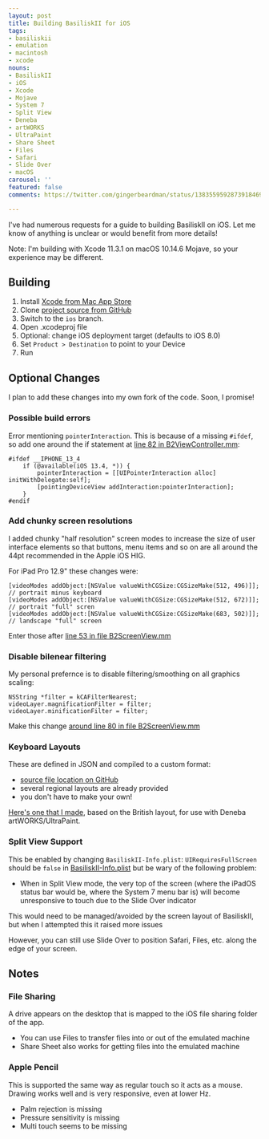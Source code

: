```yaml
---
layout: post
title: Building BasiliskII for iOS
tags:
- basiliskii
- emulation
- macintosh
- xcode
nouns:
- BasiliskII
- iOS
- Xcode
- Mojave
- System 7
- Split View
- Deneba
- artWORKS
- UltraPaint
- Share Sheet
- Files
- Safari
- Slide Over
- macOS
carousel: ''
featured: false
comments: https://twitter.com/gingerbeardman/status/1383559592873918469

---
```

I've had numerous requests for a guide to building BasiliskII on iOS. Let me know of anything is unclear or would benefit from more details!

Note: I'm building with Xcode 11.3.1 on macOS 10.14.6 Mojave, so your experience may be different.

## Building

1. Install [Xcode from Mac App Store](https://apps.apple.com/gb/app/xcode/id497799835?mt=12)
2. Clone [project source from GitHub](https://github.com/zydeco/macemu/tree/ios/BasiliskII/src/iOS)
3. Switch to the `ios` branch.
4. Open .xcodeproj file
5. Optional: change iOS deployment target (defaults to iOS 8.0)
6. Set `Product > Destination` to point to your Device
7. Run

## Optional Changes

I plan to add these changes into my own fork of the code. Soon, I promise!

### Possible build errors

Error mentioning `pointerInteraction`. This is because of a missing `#ifdef`, so add one around the if statement at [line 82 in B2ViewController.mm](zydeco/macemu@eb8d0a7/BasiliskII/src/iOS/BasiliskII/B2ViewController.mm#L82-L85):

    #ifdef __IPHONE_13_4
        if (@available(iOS 13.4, *)) {
            pointerInteraction = [[UIPointerInteraction alloc] initWithDelegate:self];
            [pointingDeviceView addInteraction:pointerInteraction];
        }
    #endif

### Add chunky screen resolutions

I added chunky "half resolution" screen modes to increase the size of user interface elements so that buttons, menu items and so on are all around the 44pt recommended in the Apple iOS HIG.

For iPad Pro 12.9" these changes were:

    [videoModes addObject:[NSValue valueWithCGSize:CGSizeMake(512, 496)]]; // portrait minus keyboard
    [videoModes addObject:[NSValue valueWithCGSize:CGSizeMake(512, 672)]]; // portrait "full" scren
    [videoModes addObject:[NSValue valueWithCGSize:CGSizeMake(683, 502)]]; // landscape "full" screen

Enter those after [line 53 in file B2ScreenView.mm](https://github.com/zydeco/macemu/blob/eb8d0a71054d450c09ec0220abf4407971ce9df9/BasiliskII/src/iOS/BasiliskII/B2ScreenView.mm#L53)

### Disable bilenear filtering

My personal prefernce is to disable filtering/smoothing on all graphics scaling:

    NSString *filter = kCAFilterNearest;
    videoLayer.magnificationFilter = filter;
    videoLayer.minificationFilter = filter;

Make this change [around line 80 in file B2ScreenView.mm](https://github.com/zydeco/macemu/blob/eb8d0a71054d450c09ec0220abf4407971ce9df9/BasiliskII/src/iOS/BasiliskII/B2ScreenView.mm#L80)

### Keyboard Layouts

These are defined in JSON and compiled to a custom format:

* [source file location on GitHub](zydeco/macemu@ios/BasiliskII/src/iOS/Keyboard%20Layouts)
* several regional layouts are already provided
* you don't have to make your own!

[Here's one that I made](https://github.com/gingerbeardman/artworks-keyboard), based on the British layout, for use with Deneba artWORKS/UltraPaint.

### Split View Support

This be enabled by changing `BasiliskII-Info.plist`: `UIRequiresFullScreen` should be `false` in [BasiliskII-Info.plist](zydeco/macemu@eb8d0a7/BasiliskII/src/iOS/BasiliskII/BasiliskII-Info.plist#L103-L104) but be wary of the following problem:

* When in Split View mode, the very top of the screen (where the iPadOS status bar would be, where the System 7 menu bar is) will become unresponsive to touch due to the Slide Over indicator

This would need to be managed/avoided by the screen layout of BasiliskII, but when I attempted this it raised more issues

However, you can still use Slide Over to position Safari, Files, etc. along the edge of your screen.

## Notes

### File Sharing

A drive appears on the desktop that is mapped to the iOS file sharing folder of the app.

* You can use Files to transfer files into or out of the emulated machine
* Share Sheet also works for getting files into the emulated machine

### Apple Pencil

This is supported the same way as regular touch so it acts as a mouse. Drawing works well and is very responsive, even at lower Hz.

* Palm rejection is missing
* Pressure sensitivity is missing
* Multi touch seems to be missing